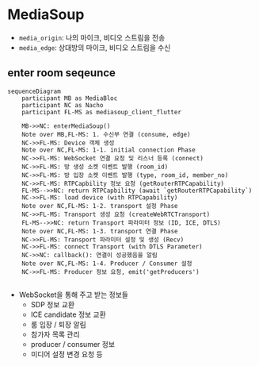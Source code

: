 # MediaSoup

- `media_origin`: 나의 마이크, 비디오 스트림을 전송
- `media_edge`: 상대방의 마이크, 비디오 스트림을 수신

## enter room seqeunce

```mermaid
sequenceDiagram
    participant MB as MediaBloc
    participant NC as Nacho
    participant FL-MS as mediasoup_client_flutter
    
    MB->>NC: enterMediaSoup()
    Note over MB,FL-MS: 1. 수신부 연결 (consume, edge)
    NC->>FL-MS: Device 객체 생성
    Note over NC,FL-MS: 1-1. initial connection Phase
    NC->>FL-MS: WebSocket 연결 요청 및 리스너 등록 (connect)
    NC->>FL-MS: 방 생성 소켓 이벤트 발행 (room_id)
    NC->>FL-MS: 방 입장 소켓 이벤트 발행 (type, room_id, member_no)
    NC->>FL-MS: RTPCapbility 정보 요청 (getRouterRTPCapability)
    FL-MS-->>NC: return RTPCapbility (await `getRouterRTPCapability`)
    NC->>FL-MS: load device (with RTPCapability)
    Note over NC,FL-MS: 1-2. transport 설정 Phase
    NC->>FL-MS: Transport 생성 요청 (createWebRTCTransport)
    FL-MS-->>NC: return Transport 파라미터 정보 (ID, ICE, DTLS)
    Note over NC,FL-MS: 1-3. transport 연결 Phase
    NC->>FL-MS: Transport 파라미터 설정 및 생성 (Recv)
    NC->>FL-MS: connect Transport (with DTLS Parameter)
    NC->>NC: callback(): 연결이 성공했음을 알림
    Note over NC,FL-MS: 1-4. Producer / Consumer 설정
    NC->>FL-MS: Producer 정보 요청, emit('getProducers')
    

```

- WebSocket을 통해 주고 받는 정보들
  - SDP 정보 교환
  - ICE candidate 정보 교환
  - 룸 입장 / 퇴장 알림
  - 참가자 목록 관리
  - producer / consumer 정보
  - 미디어 설정 변경 요청 등
